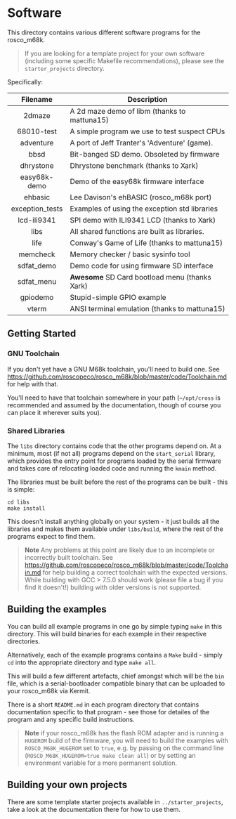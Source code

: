 # Software

This directory contains various different software programs for the 
rosco_m68k.

> If you are looking for a template project for your own software (including some specific Makefile recommendations), please see the `starter_projects` directory. 

Specifically:

| Filename            | Description                                    |
|:-------------------:|------------------------------------------------|
| 2dmaze              | A 2d maze demo of libm (thanks to mattuna15)   |
| 68010-test          | A simple program we use to test suspect CPUs   |
| adventure           | A port of Jeff Tranter's 'Adventure' (game).   | 
| bbsd                | Bit-banged SD demo. Obsoleted by firmware      |
| dhrystone           | Dhrystone benchmark (thanks to Xark)           |
| easy68k-demo        | Demo of the easy68k firmware interface         |
| ehbasic             | Lee Davison's ehBASIC (rosco_m68k port)        |
| exception_tests     | Examples of using the exception std libraries  |
| lcd-ili9341         | SPI demo with ILI9341 LCD (thanks to Xark)     |
| libs                | All shared functions are built as libraries.   |
| life                | Conway's Game of Life (thanks to mattuna15)    |
| memcheck            | Memory checker / basic sysinfo tool            |
| sdfat_demo          | Demo code for using firmware SD interface      |
| sdfat_menu          | **Awesome** SD Card bootload menu (thanks Xark)| 
| gpiodemo            | Stupid-simple GPIO example                     |
| vterm               | ANSI terminal emulation (thanks to mattuna15)  |
 
## Getting Started

### GNU Toolchain

If you don't yet have a GNU M68k toolchain, you'll need to build one.
See https://github.com/roscopeco/rosco_m68k/blob/master/code/Toolchain.md 
for help with that. 

You'll need to have that toolchain somewhere in your path (`~/opt/cross`
is recommended and assumed by the documentation, though of course you
can place it wherever suits you).

### Shared Libraries

The `libs` directory contains code that the other programs depend on. 
At a minimum, most (if not all) programs depend on the `start_serial`
library, which provides the entry point for programs loaded by the 
serial firmware and takes care of relocating loaded code and running
the `kmain` method.

The libraries must be built before the rest of the programs can be 
built - this is simple:

```
cd libs
make install
```

This doesn't install anything globally on your system - it just builds
all the libraries and makes them available under `libs/build`, where the
rest of the programs expect to find them.

> **Note** Any problems at this point are likely due to an incomplete or
  incorrectly built toolchain. See 
  https://github.com/roscopeco/rosco_m68k/blob/master/code/Toolchain.md
  for help building a correct toolchain with the expected versions.
  While building with GCC > 7.5.0 should work (please file a bug if you
  find it doesn't!) building with older versions is not supported.

## Building the examples

You can build all example programs in one go by simple typing `make` 
in this directory. This will build binaries for each example in their
respective directories.

Alternatively, each of the example programs contains a `Make` build - 
simply `cd` into the appropriate directory and type `make all`.

This will build a few different artefacts, chief amongst which will be
the `bin` file, which is a serial-bootloader compatible binary that 
can be uploaded to your rosco_m68k via Kermit.

There is a short `README.md` in each program directory that contains
documentation specific to that program - see those for detailes of the
program and any specific build instructions.

> **Note** if your rosco_m68k has the flash ROM adapter and is 
running a `HUGEROM` build of the firmware, you will need to build the
examples with `ROSCO_M68K_HUGEROM` set to `true`, e.g. by passing on
the command line (`ROSCO_M68K_HUGEROM=true make clean all`) or by
setting an environment variable for a more permanent solution.

## Building your own projects

There are some template starter projects available in `../starter_projects`,
take a look at the documentation there for how to use them.

